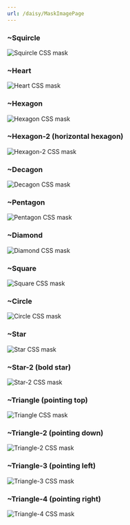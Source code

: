 ```yaml
---
url: /daisy/MaskImagePage
---
```






### ~Squircle
<img alt="Squircle CSS mask" class="mask mask-squircle w-40 h-40" src="https://img.daisyui.com/images/stock/photo-1567653418876-5bb0e566e1c2.webp" />




### ~Heart
<img alt="Heart CSS mask" class="mask mask-heart w-40 h-40" src="https://img.daisyui.com/images/stock/photo-1567653418876-5bb0e566e1c2.webp" />




### ~Hexagon
<img alt="Hexagon CSS mask" class="mask mask-hexagon w-40 h-40" src="https://img.daisyui.com/images/stock/photo-1567653418876-5bb0e566e1c2.webp" />




### ~Hexagon-2 (horizontal hexagon)
<img alt="Hexagon-2 CSS mask" class="mask mask-hexagon-2 w-40 h-40" src="https://img.daisyui.com/images/stock/photo-1567653418876-5bb0e566e1c2.webp" />




### ~Decagon
<img alt="Decagon CSS mask" class="mask mask-decagon w-40 h-40" src="https://img.daisyui.com/images/stock/photo-1567653418876-5bb0e566e1c2.webp" />




### ~Pentagon
<img alt="Pentagon CSS mask" class="mask mask-pentagon w-40 h-40" src="https://img.daisyui.com/images/stock/photo-1567653418876-5bb0e566e1c2.webp" />




### ~Diamond
<img alt="Diamond CSS mask" class="mask mask-diamond w-40 h-40" src="https://img.daisyui.com/images/stock/photo-1567653418876-5bb0e566e1c2.webp" />




### ~Square
<img alt="Square CSS mask" class="mask mask-square w-40 h-40" src="https://img.daisyui.com/images/stock/photo-1567653418876-5bb0e566e1c2.webp" />




### ~Circle
<img alt="Circle CSS mask" class="mask mask-circle w-40 h-40" src="https://img.daisyui.com/images/stock/photo-1567653418876-5bb0e566e1c2.webp" />



### ~Star
<img alt="Star CSS mask" class="mask mask-star w-40 h-40" src="https://img.daisyui.com/images/stock/photo-1567653418876-5bb0e566e1c2.webp" />




### ~Star-2 (bold star)
<img alt="Star-2 CSS mask" class="mask mask-star-2 w-40 h-40" src="https://img.daisyui.com/images/stock/photo-1567653418876-5bb0e566e1c2.webp" />




### ~Triangle (pointing top)
<img alt="Triangle CSS mask" class="mask mask-triangle w-40 h-40" src="https://img.daisyui.com/images/stock/photo-1567653418876-5bb0e566e1c2.webp" />




### ~Triangle-2 (pointing down)
<img alt="Triangle-2 CSS mask" class="mask mask-triangle-2 w-40 h-40" src="https://img.daisyui.com/images/stock/photo-1567653418876-5bb0e566e1c2.webp" />




### ~Triangle-3 (pointing left)
<img alt="Triangle-3 CSS mask" class="mask mask-triangle-3 w-40 h-40" src="https://img.daisyui.com/images/stock/photo-1567653418876-5bb0e566e1c2.webp" />




### ~Triangle-4 (pointing right)
<img alt="Triangle-4 CSS mask" class="mask mask-triangle-4 w-40 h-40" src="https://img.daisyui.com/images/stock/photo-1567653418876-5bb0e566e1c2.webp" />


